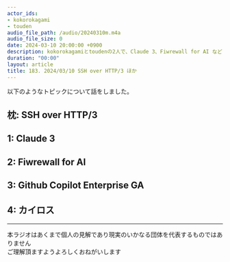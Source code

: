 ```yaml
---
actor_ids:
- kokorokagami
- touden
audio_file_path: /audio/20240310m.m4a
audio_file_size: 0
date: 2024-03-10 20:00:00 +0900
description: kokorokagamiとtoudenの2人で、Claude 3、Fiwrewall for AI など について話しました。
duration: "00:00"
layout: article
title: 183. 2024/03/10 SSH over HTTP/3 ほか
---
```


以下のようなトピックについて話をしました。

## 枕: SSH over HTTP/3
## 1: Claude 3
## 2: Fiwrewall for AI
## 3: Github Copilot Enterprise GA
## 4: カイロス

___

本ラジオはあくまで個人の見解であり現実のいかなる団体を代表するものではありません  
ご理解頂ますようよろしくおねがいします  
